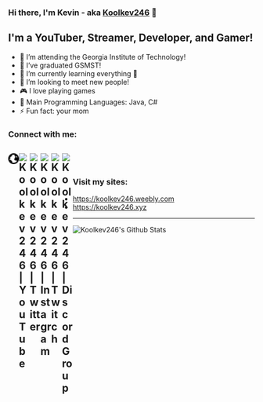 ### Hi there, I'm Kevin - aka [Koolkev246][website] 👋

## I'm a YouTuber, Streamer, Developer, and Gamer!
- 🔭 I’m attending the Georgia Institute of Technology!
- 🔭 I’ve graduated GSMST!
- 🌱 I’m currently learning everything 🤣
- 👯 I’m looking to meet new people!
- 🎮 I love playing games
- 📝 Main Programming Languages: Java, C#
- ⚡ Fun fact: your mom

### Connect with me:

[<img align="left" alt="Koolkev246.github.io" width="22px" src="https://raw.githubusercontent.com/iconic/open-iconic/master/svg/globe.svg" />][website]
[<img align="left" alt="Koolkev246 | YouTube" width="22px" src="https://cdn.jsdelivr.net/npm/simple-icons@v3/icons/youtube.svg" />][youtube]
[<img align="left" alt="Koolkev246 | Twitter" width="22px" src="https://cdn.jsdelivr.net/npm/simple-icons@v3/icons/twitter.svg" />][twitter]
[<img align="left" alt="Koolkev246 | Instagram" width="22px" src="https://cdn.jsdelivr.net/npm/simple-icons@v3/icons/instagram.svg" />][instagram]
[<img align="left" alt="Koolkev246 | Twitch" width="22px" src="https://cdn.jsdelivr.net/npm/simple-icons@v3/icons/twitch.svg" />][twitch]
[<img align="left" alt="Koolkev246 | Discord Group" width="22px" src="https://cdn.jsdelivr.net/npm/simple-icons@v3/icons/discord.svg" />][Discord]
</br>
---

### Visit my sites:

- https://koolkev246.weebly.com </br>
- https://koolkev246.xyz</br>

---
<img align="left" alt="Koolkev246's Github Stats" src="https://github-readme-stats.vercel.app/api?username=Koolkev246&show_icons=true&hide_border=true" />

[website]: https://Koolkev246.xyz
[twitter]: https://twitter.com/Koolkev246
[youtube]: https://youtube.com/Koolkev246
[instagram]: https://instagram.com/Koolkev246
[twitch]: https://twitch.tv/Koolkev246
[Discord]: https://discord.gg/uE2Enuv

